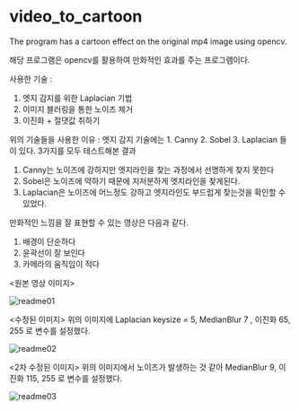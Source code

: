 # video_to_cartoon
The program has a cartoon effect on the original mp4 image using opencv.

해당 프로그램은 opencv를 활용하여 만화적인 효과를 주는 프로그램이다.

사용한 기술 : 
1. 엣지 감지를 위한 Laplacian 기법
2. 이미지 블러링을 통한 노이즈 제거
3. 이진화 + 절댓값 취하기

위의 기술들을 사용한 이유 :
엣지 감지 기술에는 1. Canny 2. Sobel 3. Laplacian 들이 있다.
3가지를 모두 테스트해본 결과 
1. Canny는 노이즈에 강하지만 엣지라인을 찾는 과정에서 선명하게 찾지 못한다
2. Sobel은 노이즈에 약하기 때문에 지저분하게 엣지라인을 찾게된다.
3. Laplacian은 노이즈에 어느정도 강하고 엣지라인도 부드럽게 찾는것을 확인할 수 있었다.

만화적인 느낌을 잘 표현할 수 있는 영상은 다음과 같다.
1. 배경이 단순하다
2. 윤곽선이 잘 보인다
3. 카메라의 움직임이 적다

<원본 영상 이미지>

![readme01](https://github.com/Hongyooungi/video_to_cartoon/assets/127743990/c0dac823-7b44-4391-921a-bc0d73f985e9)

<수정된 이미지>
위의 이미지에 Laplacian keysize = 5, MedianBlur 7 , 이진화 65, 255 로 변수를 설정했다.

![readme02](https://github.com/Hongyooungi/video_to_cartoon/assets/127743990/d418250e-3725-494c-8a54-b1da9c83b6b8)

<2차 수정된 이미지>
위의 이미지에서 노이즈가 발생하는 것 같아 MedianBlur 9, 이진화 115, 255 로 변수를 설정했다.

![readme03](https://github.com/Hongyooungi/video_to_cartoon/assets/127743990/ac8bf8ce-4f55-477a-baf6-dacc306e4524)

